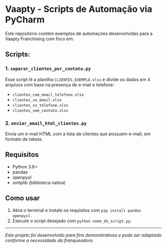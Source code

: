 # Vaapty - Scripts de Automação via PyCharm

Este repositório contém exemplos de automações desenvolvidas para a Vaapty Franchising com foco em:

## Scripts:

### 1. `separar_clientes_por_contato.py`
Esse script lê a planilha `CLIENTES_EXEMPLO.xlsx` e divide os dados em 4 arquivos com base na presença de e-mail e telefone:
- `clientes_com_email_telefone.xlsx`
- `clientes_so_email.xlsx`
- `clientes_so_telefone.xlsx`
- `clientes_sem_contato.xlsx`

### 2. `enviar_email_html_clientes.py`
Envia um e-mail HTML com a lista de clientes que possuem e-mail, em formato de tabela.

## Requisitos
- Python 3.8+
- pandas
- openpyxl
- smtplib (biblioteca nativa)

## Como usar
1. Abra o terminal e instale os requisitos com `pip install pandas openpyxl`.
2. Execute o script desejado com `python nome_do_script.py`.

---

*Este projeto foi desenvolvido para fins demonstrativos e pode ser adaptado conforme a necessidade da franqueadora.*